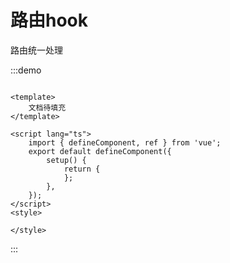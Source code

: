 # 路由hook

<div>路由统一处理</div>

:::demo

```vue

<template>
	文档待填充
</template>

<script lang="ts">
	import { defineComponent, ref } from 'vue';
	export default defineComponent({
		setup() {
			return {
			};
		},
	});
</script>
<style>

</style>

```

:::









